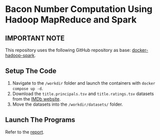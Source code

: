 # Bacon Number Computation Using Hadoop MapReduce and Spark

## IMPORTANT NOTE
This repository uses the following GitHub repository as base: [docker-hadoop-spark](https://github.com/chrdebru/docker-hadoop-spark).

## Setup The Code
1. Navigate to the `/workdir` folder and launch the containers with `docker compose up -d`.
2. Download the `title.principals.tsv` and `title.ratings.tsv` datasets from the [IMDb website](https://developer.imdb.com/non-commercial-datasets/).
3. Move the datasets into the `/workdir/datasets/` folder.

## Launch The Programs
Refer to the [report]().